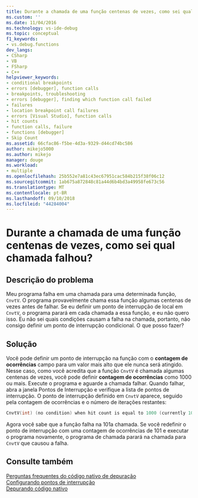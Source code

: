 ```yaml
---
title: Durante a chamada de uma função centenas de vezes, como sei qual chamada falhou? | Microsoft Docs
ms.custom: ''
ms.date: 11/04/2016
ms.technology: vs-ide-debug
ms.topic: conceptual
f1_keywords:
- vs.debug.functions
dev_langs:
- CSharp
- VB
- FSharp
- C++
helpviewer_keywords:
- conditional breakpoints
- errors [debugger], function calls
- breakpoints, troubleshooting
- errors [debugger], finding which function call failed
- failures
- location breakpoint call failures
- errors [Visual Studio], function calls
- hit counts
- function calls, failure
- functions [debugger]
- Skip Count
ms.assetid: 66cfac86-f5be-4d3a-9329-d44cd74bc586
author: mikejo5000
ms.author: mikejo
manager: douge
ms.workload:
- multiple
ms.openlocfilehash: 25b552e7a81c43ec67951cac584b215f38f06c12
ms.sourcegitcommit: 1ab675a872848c81a44d6b4bd3a49958fe673c56
ms.translationtype: MT
ms.contentlocale: pt-BR
ms.lasthandoff: 09/10/2018
ms.locfileid: "44284004"
---
```

# <a name="when-calling-a-function-hundreds-of-times-how-do-i-know-which-call-failed"></a>Durante a chamada de uma função centenas de vezes, como sei qual chamada falhou?
## <a name="problem-description"></a>Descrição do problema  
 Meu programa falha em uma chamada para uma determinada função, `CnvtV`. O programa provavelmente chama essa função algumas centenas de vezes antes de falhar. Se eu definir um ponto de interrupção de local em `CnvtV`, o programa parará em cada chamada a essa função, e eu não quero isso. Eu não sei quais condições causam a falha na chamada, portanto, não consigo definir um ponto de interrupção condicional. O que posso fazer?  
  
## <a name="solution"></a>Solução  
 Você pode definir um ponto de interrupção na função com o **contagem de ocorrências** campo para um valor mais alto que ele nunca será atingido. Nesse caso, como você acredita que a função `CnvtV` é chamada algumas centenas de vezes, você pode definir **contagem de ocorrências** como 1000 ou mais. Execute o programa e aguarde a chamada falhar. Quando falhar, abra a janela Pontos de Interrupção e verifique a lista de pontos de interrupção. O ponto de interrupção definido em `CnvtV` aparece, seguido pela contagem de ocorrências e o número de iterações restantes:  
  
```cpp
CnvtV(int) (no condition) when hit count is equal to 1000 (currently 101)  
```  
  
 Agora você sabe que a função falha na 101a chamada. Se você redefinir o ponto de interrupção com uma contagem de ocorrências de 101 e executar o programa novamente, o programa de chamada parará na chamada para `CnvtV` que causou a falha.  
  
## <a name="see-also"></a>Consulte também  
 [Perguntas frequentes do código nativo de depuração](../debugger/debugging-native-code-faqs.md)   
 [Configurando pontos de interrupção](https://msdn.microsoft.com/library/fe4eedc1-71aa-4928-962f-0912c334d583)   
 [Depurando código nativo](../debugger/debugging-native-code.md)
